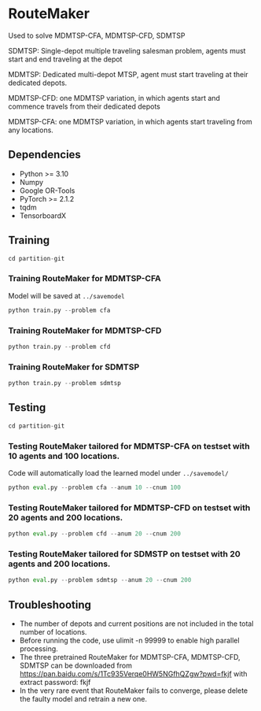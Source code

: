 # RouteMaker
Used to solve MDMTSP-CFA, MDMTSP-CFD, SDMTSP

SDMTSP: Single-depot multiple traveling salesman problem, agents must start and end traveling at the depot

MDMTSP: Dedicated multi-depot MTSP, agent must start traveling at their dedicated depots. 

MDMTSP-CFD: one MDMTSP variation, in which agents start and commence travels from their dedicated depots

MDMTSP-CFA: one MDMTSP variation, in which agents start traveling from any locations.

## Dependencies
* Python >= 3.10
* Numpy
* Google OR-Tools
* PyTorch >= 2.1.2
* tqdm
* TensorboardX
  
## Training
```python
cd partition-git
```

### Training RouteMaker for MDMTSP-CFA

Model will be saved at `../savemodel`
```python
python train.py --problem cfa
```

### Training RouteMaker for MDMTSP-CFD
```python
python train.py --problem cfd
```

### Training RouteMaker for SDMTSP
```python
python train.py --problem sdmtsp
```

## Testing
```python
cd partition-git
```

### Testing RouteMaker tailored for MDMTSP-CFA on testset with 10 agents and 100 locations. 
Code will automatically load the learned model under `../savemodel/`

```python
python eval.py --problem cfa --anum 10 --cnum 100
```

### Testing RouteMaker tailored for MDMTSP-CFD on testset with 20 agents and 200 locations. 
```python
python eval.py --problem cfd --anum 20 --cnum 200
```

### Testing RouteMaker tailored for SDMSTP on testset with 20 agents and 200 locations. 
```python
python eval.py --problem sdmtsp --anum 20 --cnum 200
```

## Troubleshooting
* The number of depots and current positions are not included in the total number of locations.
* Before running the code, use ulimit -n 99999 to enable high parallel processing. 
* The three pretrained RouteMaker for MDMTSP-CFA, MDMTSP-CFD, SDMTSP can be downloaded from https://pan.baidu.com/s/1Tc935Verqe0HW5NGfhQZgw?pwd=fkjf with extract password: fkjf
* In the very rare event that RouteMaker fails to converge, please delete the faulty model and retrain a new one.


